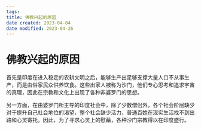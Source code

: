 ```yaml
---
tags:
title: 佛教兴起的原因
date created: 2023-04-04
date modified: 2023-04-26
---
```


# 佛教兴起的原因

首先是印度在进入稳定的农耕文明之后，能够生产出足够支撑大量人口不从事生产，而是由俗家民众供养饮食。这些出家人被称为沙门，他们专心思考和追求宇宙的真理，因此在宗教和文化上出现了各种非婆罗门的思想。

另一方面，在由婆罗门所主导的印度社会中，除了少数僧侣外，各个社会阶层缺少对于提升自己社会地位的渴望，整个社会缺少活力，普通百姓在现实生活找不到出路和心灵寄托。因此，为了寻求心灵上的慰藉，各种沙门宗教得以在印度盛行。
